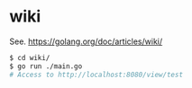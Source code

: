 # wiki

See. https://golang.org/doc/articles/wiki/

```sh
$ cd wiki/
$ go run ./main.go
# Access to http://localhost:8080/view/test
```
